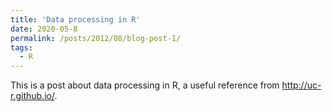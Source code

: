 ```yaml
---
title: 'Data processing in R'
date: 2020-05-8
permalink: /posts/2012/08/blog-post-1/
tags:
  - R
---
```


This is a post about data processing in R, a useful reference from http://uc-r.github.io/.
